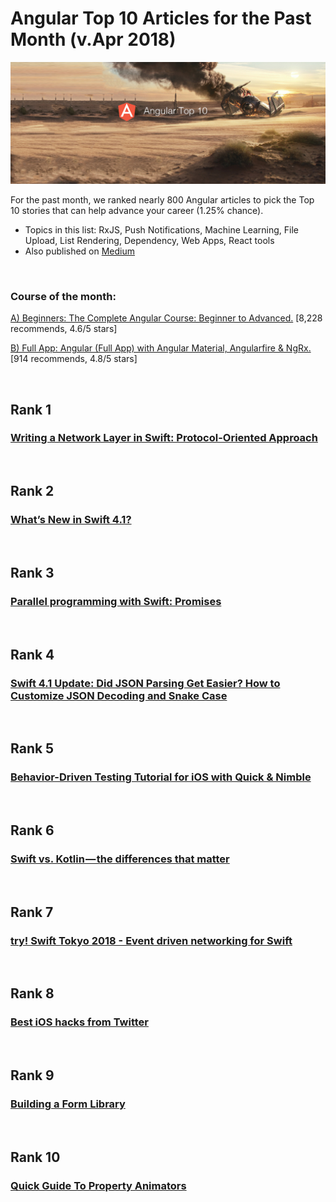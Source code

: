 # Angular Top 10 Articles for the Past Month (v.Apr 2018)

<img src="apr-angular-article.jpg" width="800" alt="Mybridge"></a>

For the past month, we ranked nearly 800 Angular articles to pick the Top 10 stories that can help advance your career (1.25% chance).

* Topics in this list: RxJS, Push Notifications, Machine Learning, File Upload, List Rendering, Dependency, Web Apps, React tools
* Also published on [Medium](https://goo.gl/T8t37h)

<br>

### Course of the month:

[A) Beginners: The Complete Angular Course: Beginner to Advanced.](http://bit.ly/2JOwRUu) [8,228 recommends, 4.6/5 stars]

[B) Full App: Angular (Full App) with Angular Material, Angularfire & NgRx.](http://bit.ly/2EuWavj) [914 recommends, 4.8/5 stars]

<br>

## Rank 1
### [Writing a Network Layer in Swift: Protocol-Oriented Approach](https://medium.com/flawless-app-stories/writing-network-layer-in-swift-protocol-oriented-approach-4fa40ef1f908?utm_source=mybridge&utm_medium=blog&utm_campaign=read_more)


<br>

## Rank 2
### [What’s New in Swift 4.1?](https://www.raywenderlich.com/187826/whats-new-in-swift-4-1?utm_source=mybridge&utm_medium=blog&utm_campaign=read_more)


<br>

## Rank 3
### [Parallel programming with Swift: Promises](https://medium.com/flawless-app-stories/parallel-programming-with-swift-promises-740be1a260ed?utm_source=mybridge&utm_medium=blog&utm_campaign=read_more)


<br>

## Rank 4
### [Swift 4.1 Update: Did JSON Parsing Get Easier? How to Customize JSON Decoding and Snake Case](https://www.youtube.com/watch?v=XZS-eeO9YoU?utm_source=mybridge&utm_medium=blog&utm_campaign=read_more)


<br>

## Rank 5
### [Behavior-Driven Testing Tutorial for iOS with Quick & Nimble](https://www.raywenderlich.com/182118/behavior-driven-testing-tutorial-ios-quick-nimble?utm_source=mybridge&utm_medium=blog&utm_campaign=read_more)


<br>

## Rank 6
### [Swift vs. Kotlin — the differences that matter](https://blog.indoorway.com/swift-v-kotlin-the-differences-that-matter-50b2d393f526?utm_source=mybridge&utm_medium=blog&utm_campaign=read_more)


<br>

## Rank 7
### [try! Swift Tokyo 2018 - Event driven networking for Swift](https://www.youtube.com/watch?v=QJ3WG9kRLMo?utm_source=mybridge&utm_medium=blog&utm_campaign=read_more)


<br>

## Rank 8
### [Best iOS hacks from Twitter](https://medium.com/flawless-app-stories/best-ios-hacks-from-twitter-january-february-edition-4348c1caac2c?utm_source=mybridge&utm_medium=blog&utm_campaign=read_more)


<br>

## Rank 9
### [Building a Form Library](https://talk.objc.io/episodes/S01E94-building-a-form-library-introduction?utm_source=mybridge&utm_medium=blog&utm_campaign=read_more)


<br>

## Rank 10
### [Quick Guide To Property Animators](https://useyourloaf.com/blog/quick-guide-to-property-animators?utm_source=mybridge&utm_medium=blog&utm_campaign=read_more)
